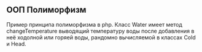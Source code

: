 ## ООП Полиморфизм
Пример принципа полиморфизма в php. 
Класс Water имеет метод changeTemperature выводящий температуру воды после добавления в неё ходолной или горяей воды, рандомно вычисляемой в классах Cold и Head.